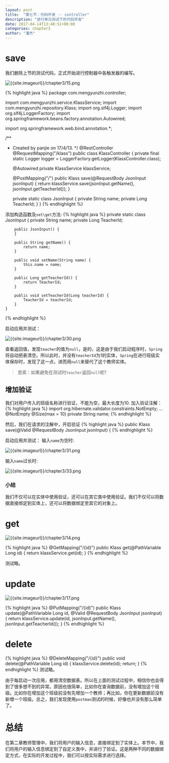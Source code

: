 ```yaml
---
layout: post
title:  "第七节：代码开发 -- controller"
description: "进行单元测试下的代码开发"
date: 2017-04-14T13:48:51+08:00
categories: chapter3
author: "潘杰"
---
```

# save
我们删除上节的测试代码，正式开始进行控制器中各触发器的编写。

![{{site.imageurl}}/chapter3/15.png]({{site.imageurl}}/chapter3/15.png)

{% highlight java %}
package com.mengyunzhi.controller;

import com.mengyunzhi.service.KlassService;
import com.mengyunzhi.repository.Klass;
import org.slf4j.Logger;
import org.slf4j.LoggerFactory;
import org.springframework.beans.factory.annotation.Autowired;

import org.springframework.web.bind.annotation.*;


/**
 * Created by panjie on 17/4/13.
 */
@RestController
@RequestMapping("/klass")
public class KlassController {
    private final static Logger logger = LoggerFactory.getLogger(KlassController.class);

    @Autowired
    private KlassService klassService;

    @PostMapping("/")
    public Klass save(@RequestBody JsonInput jsonInput) {
        return klassService.save(jsonInput.getName(), jsonInput.getTeacherId());
    }

    private static class JsonInput {
        private String name;
        private Long TeacherId;
    }
}
{% endhighlight %}

添加构造函数及`set\get`方法:
{% highlight java %}
    private static class JsonInput {
        private String name;
        private Long TeacherId;

        public JsonInput() {
        }

        public String getName() {
            return name;
        }

        public void setName(String name) {
            this.name = name;
        }

        public Long getTeacherId() {
            return TeacherId;
        }

        public void setTeacherId(Long teacherId) {
            TeacherId = teacherId;
        }
    }
{% endhighlight %}

启动应用并测试：

![{{site.imageurl}}/chapter3/30.png]({{site.imageurl}}/chapter3/30.png)

查看返回值，发现`teacher`的值为`null`，是的，这是由于我们启动程序时，`Spring`将自动把表清空。所以此时，并没有`teacherId`为1的实体，`Spring`在进行班级实体保存时，发现了这一点，进而用`null`来替代了这个教师实体。

> 思索：如果避免在测试时`teacher`返回`null`呢?

## 增加验证
我们对用户传入的班级名称进行验证，不能为空，最大长度为10.
加入验证注解：
{% highlight java %}
import org.hibernate.validator.constraints.NotEmpty;
        ...
        @NotEmpty
        @Size(max = 10)
        private String name;
{% endhighlight %}

然后，我们在请求的注解中，开启验证
{% highlight java %}
public Klass save(@Valid @RequestBody JsonInput jsonInput) {
{% endhighlight %}

启动应用并测试：
输入`name`为空时:

![{{site.imageurl}}/chapter3/31.png]({{site.imageurl}}/chapter3/31.png)

输入`name`过长时:

![{{site.imageurl}}/chapter3/33.png]({{site.imageurl}}/chapter3/33.png)


### 小结
我们不仅可以在实体中使用验证，还可以在其它类中使用验证。我们不仅可以将数据直接绑定到实体上，还可以将数据绑定至其它的对象上。


# get
![{{site.imageurl}}/chapter3/14.png]({{site.imageurl}}/chapter3/14.png)

{% highlight java %}
    @GetMapping("/{id}")
    public Klass get(@PathVariable Long id) {
        return klassService.get(id);
    }
{% endhighlight %}

测试略。

# update
![{{site.imageurl}}/chapter3/17.png]({{site.imageurl}}/chapter3/17.png)

{% highlight java %}
    @PutMapping("/{id}")
    public Klass update(@PathVariable Long id, @Valid @RequestBody JsonInput jsonInput) {
        return klassService.update(id, jsonInput.getName(), jsonInput.getTeacherId());
    }
{% endhighlight %}

# delete
{% highlight java %}
    @DeleteMapping("/{id}")
    public void delete(@PathVariable Long id) {
        klassService.delete(id);
        return;
    }
{% endhighlight %}
测试略。

由于每启动一次应用，都用清空数据表。所以在上面的测试过程中，相信你也会得到了很多想不到的异常。原因也很简单，比如你在查询数据前，没有增加这个班级。比如你在增加这个班级前没有先增加一个教师；再比如，你在更新数据前没有新增一个班级。总之，我们发现使用`postman`测试的时候，好像也并没有那么简单了。

# 总结
在第二章教师管理中，我们将用户的输入信息，直接绑定到了实体上。本节中，我们将用户的输入信息绑定到了自定义类中，并进行了验证。这是两种不同的数据绑定方式，在实际的开发过程中，我们可以按实际需求进行选择。



